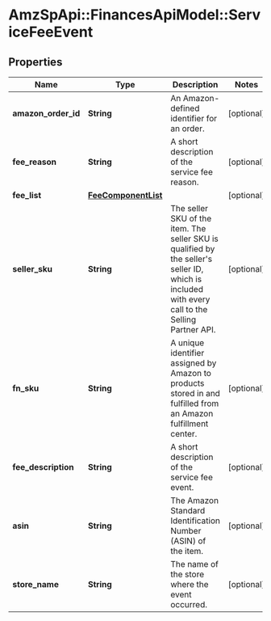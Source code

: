 # AmzSpApi::FinancesApiModel::ServiceFeeEvent

## Properties
Name | Type | Description | Notes
------------ | ------------- | ------------- | -------------
**amazon_order_id** | **String** | An Amazon-defined identifier for an order. | [optional] 
**fee_reason** | **String** | A short description of the service fee reason. | [optional] 
**fee_list** | [**FeeComponentList**](FeeComponentList.md) |  | [optional] 
**seller_sku** | **String** | The seller SKU of the item. The seller SKU is qualified by the seller&#x27;s seller ID, which is included with every call to the Selling Partner API. | [optional] 
**fn_sku** | **String** | A unique identifier assigned by Amazon to products stored in and fulfilled from an Amazon fulfillment center. | [optional] 
**fee_description** | **String** | A short description of the service fee event. | [optional] 
**asin** | **String** | The Amazon Standard Identification Number (ASIN) of the item. | [optional] 
**store_name** | **String** | The name of the store where the event occurred. | [optional] 

